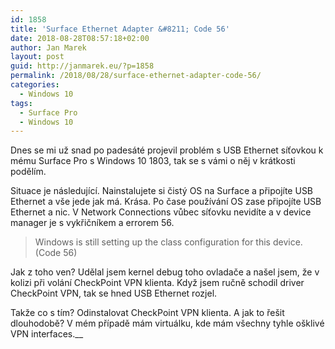 ```yaml
---
id: 1858
title: 'Surface Ethernet Adapter &#8211; Code 56'
date: 2018-08-28T08:57:18+02:00
author: Jan Marek
layout: post
guid: http://janmarek.eu/?p=1858
permalink: /2018/08/28/surface-ethernet-adapter-code-56/
categories:
  - Windows 10
tags:
  - Surface Pro
  - Windows 10
---
```

Dnes se mi už snad po padesáté projevil problém s USB Ethernet síťovkou k mému Surface Pro s Windows 10 1803, tak se s vámi o něj v krátkosti podělím.

Situace je následující. Nainstalujete si čistý OS na Surface a připojíte USB Ethernet a vše jede jak má. Krása. Po čase používání OS zase připojíte USB Ethernet a nic. V Network Connections vůbec síťovku nevidíte a v device manager je s vykřičníkem a errorem 56.

<blockquote class="wp-block-quote">
  <p>
    Windows is still setting up the class configuration for this device. (Code 56)
  </p>
</blockquote>

Jak z toho ven? Udělal jsem kernel debug toho ovladače a našel jsem, že v kolizi při volání CheckPoint VPN klienta. Když jsem ručně schodil driver CheckPoint VPN, tak se hned USB Ethernet rozjel.

Takže co s tím? Odinstalovat CheckPoint VPN klienta. A jak to řešit dlouhodobě? V mém případě mám virtuálku, kde mám všechny tyhle ošklivé VPN interfaces.__
